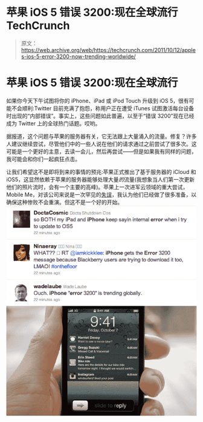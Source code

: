 # 苹果 iOS 5 错误 3200:现在全球流行 TechCrunch

> 原文：<https://web.archive.org/web/https://techcrunch.com/2011/10/12/apples-ios-5-error-3200-now-trending-worldwide/>

# 苹果 iOS 5 错误 3200:现在全球流行

如果你今天下午试图将你的 iPhone、iPad 或 iPod Touch 升级到 iOS 5，很有可能不会顺利:Twitter 目前充满了抱怨，称用户正在遭受 iTunes 试图激活每台设备时出现的“内部错误”。事实上，这些问题如此普遍，以至于“错误 3200”现在已经成为 Twitter 上的全球热门话题。哎哟。

据报道，这个问题与苹果的服务器有关，它无法跟上大量涌入的流量。修复？许多人建议继续尝试，尽管他们中的一些人说在他们的请求通过之前尝试了很多次。这可能是一个更好的主意，去读一会儿，然后再尝试——但是如果我有同样的问题，我可能会和你们一起疯狂点击。

让我们希望这不是即将到来的事情的预兆:苹果正式推出了基于服务器的 iCloud 和 iOS5，这显然依赖于苹果的服务器能够处理大量*的*流量(我想象当人们第一次更新他们的照片流时，会有一个主要的高峰)。苹果上一次进军云领域的重大尝试，Mobile Me，对该公司来说是一次罕见的[失误](https://web.archive.org/web/20221209141743/https://beta.techcrunch.com/2008/08/05/with-mobileme-apple-bites-off-more-than-it-can-chew/)，我认为他们已经做了很多准备，以确保这种惨败不会重演。但这不是一个好的开始。
![](img/9604ce98cffbfdb31f9f9d0b0f1cad7c.png)
![](img/5627856559ef09fb3b7ad12f6ad66aab.png)